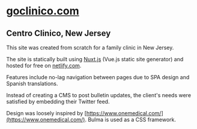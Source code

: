 # [goclinico.com](https://goclinico.com)

## Centro Clinico, New Jersey

This site was created from scratch for a family clinic in New Jersey.

The site is statically built using [Nuxt.js](https://nuxtjs.org/) (Vue.js static site generator) and hosted for free on [netlify.com](https://netlify.com).

Features include no-lag navigation between pages due to SPA design and Spanish translations.

Instead of creating a CMS to post bulletin updates, the client's needs were satisfied by embedding their Twitter feed.

Design was loosely inspired by [https://www.onemedical.com/](https://www.onemedical.com/). Bulma is used as a CSS framework.
